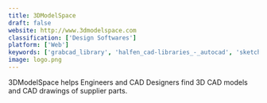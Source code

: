 ```yaml
---
title: 3DModelSpace
draft: false 
website: http://www.3dmodelspace.com
classification: ['Design Softwares']
platform: ['Web']
keywords: ['grabcad_library', 'halfen_cad-libraries_-_autocad', 'sketchup_3d_warehouse', 'thomas_network']
image: logo.png
---
```

3DModelSpace helps Engineers and CAD Designers find 3D CAD models and CAD drawings of supplier parts.